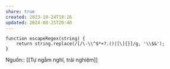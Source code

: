 ```yaml
---
share: true
created: 2023-10-24T18:26
updated: 2024-08-25T20:40
---
```

```
function escapeRegex(string) {
    return string.replace(/[/\-\\^$*+?.()|[\]{}]/g, '\\$&');
}
```
Nguồn:: [[Tự ngẫm nghĩ, trải nghiệm]]
